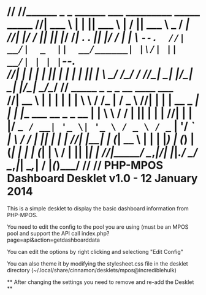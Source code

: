 //
//______ _   _ ______      ___  _________ _____ _____ 
//| ___ \ | | || ___ \     |  \/  || ___ \  _  /  ___|
//| |_/ / |_| || |_/ /_____| .  . || |_/ / | | \ `--. 
//|  __/|  _  ||  __/______| |\/| ||  __/| | | |`--. \
//| |   | | | || |         | |  | || |   \ \_/ /\__/ /
//\_|   \_| |_/\_|         \_|  |_/\_|    \___/\____/ 
// _____            _     _                         _  __      ____   ___  
//|  __ \          | |   | |                       | | \ \    / /_ | / _ \ 
//| |  | | __ _ ___| |__ | |__   ___   __ _ _ __ __| |  \ \  / / | || | | |
//| |  | |/ _` / __| '_ \| '_ \ / _ \ / _` | '__/ _` |   \ \/ /  | || | | |
//| |__| | (_| \__ \ | | | |_) | (_) | (_| | | | (_| |    \  /   | || |_| |
//|_____/ \__,_|___/_| |_|_.__/ \___/ \__,_|_|  \__,_|     \/    |_(_)___/ 
//
//
PHP-MPOS Dashboard Desklet v1.0 - 12 January 2014
=================================================
This is a simple desklet to display the basic dashboard information from PHP-MPOS.

You need to edit the config to the pool you are using (must be an MPOS pool and support the API call index.php?page=api&action=getdashboarddata

You can edit the options by right clicking and selectiong "Edit Config"

You can also theme it by modifying the stylesheet.css file in the desklet directory (~/.local/share/cinnamon/desklets/mpos@incrediblehulk)

** After changing the settings you need to remove and re-add the Desklet **
